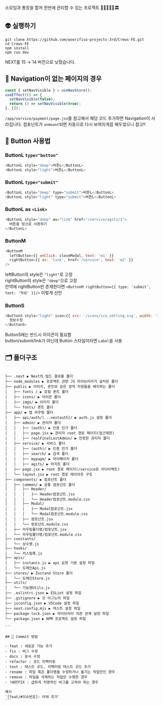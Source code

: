 소모임과 통장을 합쳐 한번에 관리할 수 있는 프로젝트 👨‍👩‍👦‍👦➕🏛

## 👽 실행하기

```
git clone https://github.com/woorifisa-projects-3rd/Crews-FE.git
cd Crews-FE
npm install
npm run dev
```

NEXT를 15 → 14 버전으로 낮췄습니다.

## 🌱 Navigation이 없는 페이지의 경우

```js
const { setNavVisible } = useNavStore();
useEffect(() => {
  setNavVisible(false);
  return () => setNavVisible(true);
}, []);
```

`/app/service/payment/page.jsx`를 참고해서 해당 코드 추가하면 Navigation이 사라집니다. 컴포넌트가 `unmount`되면 자동으로 다시 보여지게끔 해두었으니 참고!!

## 🌿 Button 사용법

### ButtonL `type="button"`

```js
<ButtonL style="deep">버튼L</ButtonL>
<ButtonL style="light">버튼L</ButtonL>
```

### ButtonL `type="submit"`

```js
<ButtonL style="deep" type="submit">버튼L</ButtonL>
<ButtonL style="light" type="submit">버튼L</ButtonL>
```

### ButtonL as `<Link>`

```js
<ButtonL style="deep" as="link" href="/service/agits/1">
  버튼을 링크로 사용하기
</ButtonL>
```

### ButtonM

```js
<ButtonM
  leftButton={{ onClick: closeModal, text: 'm1' }}
  rightButton={{ as: 'link', href='/service', text: 'm2' }}
/>
```

leftButton의 style은 `"light"`로 고정  
rightButton의 style은 `"deep"`으로 고정  
만약에 rightButton만 존재한다면 `<ButtonM rightButton={{ type: 'submit', text: '작성' }}/>` 이렇게 선언

### ButtonS

```js
<ButtonS style="light" icon={{ src: '/icons/ico_setting.svg', width: '14', height: '14', alt: '설정' }}>
  정보수정
</ButtonS>
```

ButtonS에는 반드시 아이콘이 필요함  
button/submit/link가 아닌데 Button 스타일이라면 `Label`을 사용

## 🗂️ 폴더구조

````

├── .next ▶️ Next의 빌드 결과물 폴더
├── node_modules ▶️ 프로젝트 관련 JS 라이브러리가 설치된 폴더
├── public ▶️ 이미지, 폰트와 같은 정적 자원들을 배치하는 폴더
│   ├── fonts / ▶️ 로컬 폰트 폴더
│   ├── icons/ ▶️ 아이콘 폴더
│   ├── imgs/ ▶️ 이미지 폴더
│   └── fonts/ 폰트 폴더
├── app/ ▶️ 앱 라우팅 폴더
│   ├── api/auth/[...nextauth]/ ▶️ auth.js 설정 폴더
│   ├── admin/ ▶️ 관리자 폴더
│   │   ├── (auth)/ ▶️ 인증 인가 폴더
│   │   ├── page.jsx ▶️ 관리자 root 경로 페이지(접근제한)
│   │   ├── realFinalLastAdmin/ ▶️ 진정한 관리자 폴더
│   ├── service/ ▶️ 서비스 폴더
│   │   ├── (auth)/ ▶️ 인증 인가 폴더
│   │   ├── search/ ▶️ 검색 폴더
│   │   ├── mypage/ ▶️ 마이페이지 폴더
│   │   ├── agits/ ▶️ 아지트 폴더
│   ├── page.jsx ▶️ root 경로 페이지(/service로 리다이렉트)
│   └── layout.jsx ▶️ root 경로 레이아웃 구조
├── components/ ▶️ 컴포넌트 폴더
│   ├── common/ ▶️ 공통 컴포넌트 폴더
│   │   ├── Header/
│   │   │   ├── Header컴포넌트.jsx
│   │   │   └── Header컴포넌트.module.css
│   │   ├── Modal/
│   │   │   ├── Modal컴포넌트.jsx
│   │   │   └── Modal컴포넌트.module.css
│   │   ├── 컴포넌트.jsx
│   │   └── 컴포넌트.module.css
│   ├── 라우팅폴더명/컴포넌트.jsx
│   └── 라우팅폴더명/컴포넌트.module.css
├── constants/
│   └── 상수명.js
├── hooks/
│   └── 커스텀훅.js
├── apis/
│   ├── instancs.js ▶️ api 요청 기본 설정 파일
│   └── 도메인Api.js
├── stores/ ▶️ Zustand Store 폴더
│   └── 도메인Store.js
├── utils/
│   └── 기능명Utils.js
├── .eslintrc.json ▶️ ESLint 설정 파일
├── .gitignore ▶️ 깃 이그노어 파일
├── jsconfig.json ▶️ VSCode 설정 파일
├── next.config.mjs ▶️ 넥스트 설정 파일
├── package-lock.json ▶️ 라이브러리 의존 관계 설정 파일
└── package.json ▶️ NPM 프로젝트 설정 파일

```

## 🎈 Commit 방법

- feat : 새로운 기능 추가
- fix : 버그 수정
- docs : 문서 수정
- refactor : 코드 리팩터링
- test : 테스트 코드, 리팩터링 테스트 코드 추가
- rename : 파일 혹은 폴더명을 수정하거나 옮기는 작업만인 경우
- remove : 파일을 삭제하는 작업만 수행한 경우
- !HOTFIX : 급하게 치명적인 버그를 고쳐야 하는 경우

예시
`[feat/#이슈번호]: 타워 추가`
```
````
